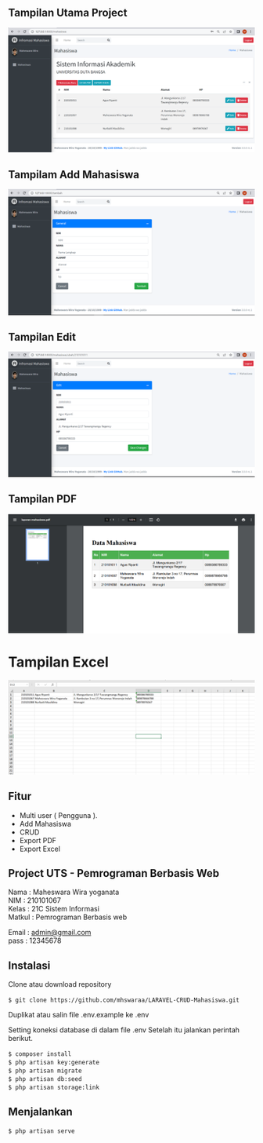 ## Tampilan Utama Project

<img src="https://github.com/mhswaraa/LARAVEL-CRUD-Mahasiswa/blob/main/public/image/Cuplikan%20layar%202023-04-26%20083306.png" alt="dashboard" border="0"></a>


## Tampilam Add Mahasiswa

<img src="https://github.com/mhswaraa/LARAVEL-CRUD-Mahasiswa/blob/main/public/image/Cuplikan%20layar%202023-04-26%20083619.png" alt="dashboard" border="0"></a>
 
 
## Tampilan Edit

<img src="https://github.com/mhswaraa/LARAVEL-CRUD-Mahasiswa/blob/main/public/image/Cuplikan%20layar%202023-04-26%20083536.png" alt="dashboard" border="0"></a>


## Tampilan PDF

<img src="https://github.com/mhswaraa/LARAVEL-CRUD-Mahasiswa/blob/main/public/image/Cuplikan%20layar%202023-04-26%20083707.png" alt="dashboard" border="0"></a>


# Tampilan Excel

<img src="https://github.com/mhswaraa/LARAVEL-CRUD-Mahasiswa/blob/main/public/image/Cuplikan%20layar%202023-04-26%20084004.png" alt="dashboard" border="0"></a>


## Fitur

- Multi user ( Pengguna ).
- Add Mahasiswa
- CRUD
- Export PDF
- Export Excel


## Project UTS - Pemrograman Berbasis Web

Nama    : Maheswara Wira yoganata <br>
NIM     : 210101067 <br>
Kelas   : 21C Sistem Informasi <br>
Matkul  : Pemrograman Berbasis web <br>


Email   : admin@gmail.com <br>
pass    : 12345678


## Instalasi

Clone atau download repository

`$ git clone https://github.com/mhswaraa/LARAVEL-CRUD-Mahasiswa.git`

Duplikat atau salin file .env.example ke .env

Setting koneksi database di dalam file .env
Setelah itu jalankan perintah berikut.

`$ composer install` <br>
`$ php artisan key:generate` <br>
`$ php artisan migrate` <br>
`$ php artisan db:seed` <br>
`$ php artisan storage:link`

## Menjalankan

`$ php artisan serve`
<br><br>
